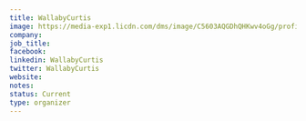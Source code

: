 ```yaml
---
title: WallabyCurtis
image: https://media-exp1.licdn.com/dms/image/C5603AQGDhQHKwv4oGg/profile-displayphoto-shrink_800_800/0?e=1596672000&v=beta&t=9R4t-9wHEdTO_2DiU69BDFnh9y9nCm56e8I8xT9gvwk
company:  
job_title: 
facebook:
linkedin: WallabyCurtis
twitter: WallabyCurtis
website:
notes:
status: Current
type: organizer
---
```


<!-- put more details about participant here -->
